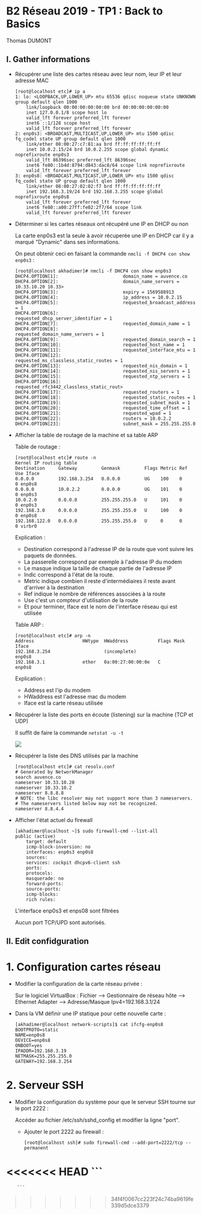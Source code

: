 # B2 Réseau 2019 - TP1 : Back to Basics
Thomas DUMONT

## I. Gather informations
* Récupérer une liste des cartes réseau avec leur nom, leur IP et leur adresse MAC
    
    ```
    [root@localhost etc]# ip a
    1: lo: <LOOPBACK,UP,LOWER_UP> mtu 65536 qdisc noqueue state UNKNOWN group default qlen 1000
        link/loopback 00:00:00:00:00:00 brd 00:00:00:00:00:00
        inet 127.0.0.1/8 scope host lo
        valid_lft forever preferred_lft forever
        inet6 ::1/128 scope host
        valid_lft forever preferred_lft forever
    2: enp0s3: <BROADCAST,MULTICAST,UP,LOWER_UP> mtu 1500 qdisc fq_codel state UP group default qlen 1000
        link/ether 08:00:27:c7:81:aa brd ff:ff:ff:ff:ff:ff
        inet 10.0.2.15/24 brd 10.0.2.255 scope global dynamic noprefixroute enp0s3
        valid_lft 86396sec preferred_lft 86396sec
        inet6 fe80::1b4d:8794:d843:dac8/64 scope link noprefixroute
        valid_lft forever preferred_lft forever
    3: enp0s8: <BROADCAST,MULTICAST,UP,LOWER_UP> mtu 1500 qdisc fq_codel state UP group default qlen 1000
        link/ether 08:00:27:02:02:f7 brd ff:ff:ff:ff:ff:ff
        inet 192.168.3.19/24 brd 192.168.3.255 scope global noprefixroute enp0s8
        valid_lft forever preferred_lft forever
        inet6 fe80::a00:27ff:fe02:2f7/64 scope link
        valid_lft forever preferred_lft forever
    ```


* Déterminer si les cartes réseaux ont récupéré une IP en DHCP ou non

    La carte enp0s3 est la seule à avoir récuperée une IP en DHCP car il y a marqué "Dynamic" dans ses informations.

    On peut obtenir ceci en faisant la commande ``nmcli -f DHCP4 con show enp0s3`` :

    ```
    [root@localhost akhadimer]# nmcli -f DHCP4 con show enp0s3
    DHCP4.OPTION[1]:                        domain_name = auvence.co
    DHCP4.OPTION[2]:                        domain_name_servers = 10.33.10.20 10.33>
    DHCP4.OPTION[3]:                        expiry = 1569588913
    DHCP4.OPTION[4]:                        ip_address = 10.0.2.15
    DHCP4.OPTION[5]:                        requested_broadcast_address = 1
    DHCP4.OPTION[6]:                        requested_dhcp_server_identifier = 1
    DHCP4.OPTION[7]:                        requested_domain_name = 1
    DHCP4.OPTION[8]:                        requested_domain_name_servers = 1
    DHCP4.OPTION[9]:                        requested_domain_search = 1
    DHCP4.OPTION[10]:                       requested_host_name = 1
    DHCP4.OPTION[11]:                       requested_interface_mtu = 1
    DHCP4.OPTION[12]:                       requested_ms_classless_static_routes = 1
    DHCP4.OPTION[13]:                       requested_nis_domain = 1
    DHCP4.OPTION[14]:                       requested_nis_servers = 1
    DHCP4.OPTION[15]:                       requested_ntp_servers = 1
    DHCP4.OPTION[16]:                       requested_rfc3442_classless_static_rout>
    DHCP4.OPTION[17]:                       requested_routers = 1
    DHCP4.OPTION[18]:                       requested_static_routes = 1
    DHCP4.OPTION[19]:                       requested_subnet_mask = 1
    DHCP4.OPTION[20]:                       requested_time_offset = 1
    DHCP4.OPTION[21]:                       requested_wpad = 1
    DHCP4.OPTION[22]:                       routers = 10.0.2.2
    DHCP4.OPTION[23]:                       subnet_mask = 255.255.255.0
    ```

* Afficher la table de routage de la machine et sa table ARP

    Table de routage :

    ```
    [root@localhost etc]# route -n
    Kernel IP routing table
    Destination     Gateway         Genmask         Flags Metric Ref    Use Iface
    0.0.0.0         192.168.3.254   0.0.0.0         UG    100    0        0 enp0s8
    0.0.0.0         10.0.2.2        0.0.0.0         UG    101    0        0 enp0s3
    10.0.2.0        0.0.0.0         255.255.255.0   U     101    0        0 enp0s3
    192.168.3.0     0.0.0.0         255.255.255.0   U     100    0        0 enp0s8
    192.168.122.0   0.0.0.0         255.255.255.0   U     0      0        0 virbr0
    ```


    Explication : 

    * Destination correspond à l'adresse IP de la route que vont suivre les paquets de données.
    * La passerelle correspond par exemple à l'adresse IP du modem
    * Le masque indique la taille de chaque partie de l'adresse IP
    * Indic correspond à l'état de la route.
    * Metric indique combien il reste d'intermédiaires il reste avant d'arriver à la destination
    * Ref indique le nombre de références associées à la route
    * Use c'est un compteur d'utilisation de la route
    * Et pour terminer, Iface est le nom de l'interface réseau qui est utilisée

    Table ARP :

    ```
    [root@localhost etc]# arp -n
    Address                  HWtype  HWaddress           Flags Mask            Iface
    192.168.3.254                    (incomplete)                              enp0s8
    192.168.3.1              ether   0a:00:27:00:00:0e   C                     enp0s8
    ```

    Explication :
    * Address est l'ip du modem
    * HWaddress est l'adresse mac du modem
    * Iface est la carte réseau utilisée

* Récupérer la liste des ports en écoute (listening) sur la machine (TCP et UDP)
    
    Il suffit de faire la commande `netstat -u -t`

    ![](https://image.noelshack.com/fichiers/2019/39/4/1569510095-netstat-u-t.png)

* Récupérer la liste des DNS utilisés par la machine

    ```
    [root@localhost etc]# cat resolv.conf
    # Generated by NetworkManager
    search auvence.co
    nameserver 10.33.10.20
    nameserver 10.33.10.2
    nameserver 8.8.8.8
    # NOTE: the libc resolver may not support more than 3 nameservers.
    # The nameservers listed below may not be recognized.
    nameserver 8.8.4.4
    ```

* Afficher l'état actuel du firewall

    ```
    [akhadimer@localhost ~]$ sudo firewall-cmd --list-all
    public (active)
        target: default
        icmp-block-inversion: no
        interfaces: enp0s3 enp0s8
        sources:
        services: cockpit dhcpv6-client ssh
        ports:
        protocols:
        masquerade: no
        forward-ports:
        source-ports:
        icmp-blocks:
        rich rules:
    ```

    L'interface enp0s3 et enps08 sont filtrées

    Aucun port TCP/UPD sont autorisés.

## II. Edit confidguration
# 1. Configuration cartes réseau

* Modifier la configuration de la carte réseau privée :

    Sur le logiciel VirtualBox : Fichier --> Gestionnaire de réseau hôte --> Ethernet Adapter --> Adresse/Masque Ipv4=192.168.3.1/24

* Dans la VM définir une IP statique pour cette nouvelle carte :

    ```
    [akhadimer@localhost network-scripts]$ cat ifcfg-enp0s8
    BOOTPROTO=static
    NAME=enp0s8
    DEVICE=enp0s8
    ONBOOT=yes
    IPADDR=192.168.3.19
    NETMASK=255.255.255.0
    GATEWAY=192.168.3.254
    ```

# 2. Serveur SSH

* Modifier la configuration du système pour que le serveur SSH tourne sur le port 2222 :

    Accéder au fichier /etc/ssh/sshd_config et modifier la ligne "port".

    *   Ajouter le port 2222 au firewall : 
    
        ```
        [root@localhost ssh]# sudo firewall-cmd --add-port=2222/tcp --permanent
<<<<<<< HEAD
        ```
=======
        ```
>>>>>>> 34f4f0067cc223f24c74ba9619fe339d5dce3379
